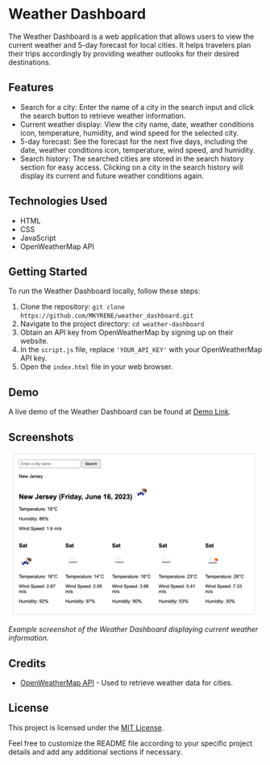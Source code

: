# Weather Dashboard

The Weather Dashboard is a web application that allows users to view the current weather and 5-day forecast for local cities. It helps travelers plan their trips accordingly by providing weather outlooks for their desired destinations.

## Features

- Search for a city: Enter the name of a city in the search input and click the search button to retrieve weather information.
- Current weather display: View the city name, date, weather conditions icon, temperature, humidity, and wind speed for the selected city.
- 5-day forecast: See the forecast for the next five days, including the date, weather conditions icon, temperature, wind speed, and humidity.
- Search history: The searched cities are stored in the search history section for easy access. Clicking on a city in the search history will display its current and future weather conditions again.

## Technologies Used

- HTML
- CSS
- JavaScript
- OpenWeatherMap API

## Getting Started

To run the Weather Dashboard locally, follow these steps:

1. Clone the repository: `git clone https://github.com/MKYRENE/weather_dashboard.git`
2. Navigate to the project directory: `cd weather-dashboard`
3. Obtain an API key from OpenWeatherMap by signing up on their website.
4. In the `script.js` file, replace `'YOUR_API_KEY'` with your OpenWeatherMap API key.
5. Open the `index.html` file in your web browser.

## Demo

A live demo of the Weather Dashboard can be found at [Demo Link](https://mkyrene.github.io/weather_dashboard/).

## Screenshots

![Screenshot 1](/assets/5-day-weather-fc.png)
_Example screenshot of the Weather Dashboard displaying current weather information._


## Credits

- [OpenWeatherMap API](https://openweathermap.org/) - Used to retrieve weather data for cities.


## License

This project is licensed under the [MIT License](LICENSE).

Feel free to customize the README file according to your specific project details and add any additional sections if necessary.